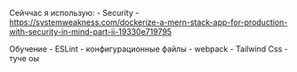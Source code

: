 Сейччас я использую:
    - Security - https://systemweakness.com/dockerize-a-mern-stack-app-for-production-with-security-in-mind-part-ii-19330e719795


Обучение
    - ESLint - конфигурационные файлы
    - webpack
    - Tailwind Css 
    - туче оы